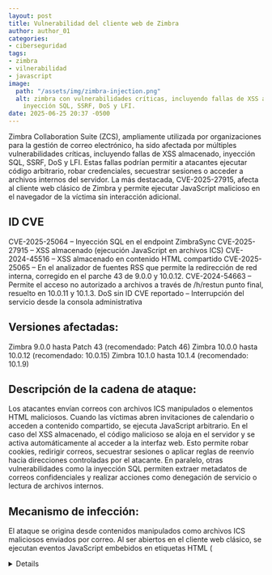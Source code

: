 ```yaml
---
layout: post
title: Vulnerabilidad del cliente web de Zimbra
author: author_01
categories:
- ciberseguridad
tags:
- zimbra
- vilnerabilidad
- javascript
image:
  path: "/assets/img/zimbra-injection.png"
  alt: zimbra con vulnerabilidades críticas, incluyendo fallas de XSS almacenado,
    inyección SQL, SSRF, DoS y LFI.
date: 2025-06-25 20:37 -0500
---
```

Zimbra Collaboration Suite (ZCS), ampliamente utilizada por organizaciones para la gestión de correo electrónico, ha sido afectada por múltiples vulnerabilidades críticas, incluyendo fallas de XSS almacenado, inyección SQL, SSRF, DoS y LFI. Estas fallas podrían permitir a atacantes ejecutar código arbitrario, robar credenciales, secuestrar sesiones o acceder a archivos internos del servidor. La más destacada, CVE-2025-27915, afecta al cliente web clásico de Zimbra y permite ejecutar JavaScript malicioso en el navegador de la víctima sin interacción adicional.
 

## ID CVE

CVE-2025-25064 – Inyección SQL en el endpoint ZimbraSync
CVE-2025-27915 – XSS almacenado (ejecución JavaScript en archivos ICS)
CVE-2024-45516 – XSS almacenado en contenido HTML compartido
CVE-2025-25065 – En el analizador de fuentes RSS que permite la redirección de red interna, corregido en el parche 43 de 9.0.0 y 10.0.12.
CVE-2024-54663 – Permite el acceso no autorizado a archivos a través de /h/restun punto final, resuelto en 10.0.11 y 10.1.3.
DoS sin ID CVE reportado – Interrupción del servicio desde la consola administrativa

## Versiones afectadas:

Zimbra 9.0.0 hasta Patch 43 (recomendado: Patch 46)
Zimbra 10.0.0 hasta 10.0.12 (recomendado: 10.0.15)
Zimbra 10.1.0 hasta 10.1.4 (recomendado: 10.1.9)

## Descripción de la cadena de ataque:

Los atacantes envían correos con archivos ICS manipulados o elementos HTML maliciosos. Cuando las víctimas abren invitaciones de calendario o acceden a contenido compartido, se ejecuta JavaScript arbitrario. En el caso del XSS almacenado, el código malicioso se aloja en el servidor y se activa automáticamente al acceder a la interfaz web. Esto permite robar cookies, redirigir correos, secuestrar sesiones o aplicar reglas de reenvío hacia direcciones controladas por el atacante. En paralelo, otras vulnerabilidades como la inyección SQL permiten extraer metadatos de correos confidenciales y realizar acciones como denegación de servicio o lectura de archivos internos.


## Mecanismo de infección:

El ataque se origina desde contenidos manipulados como archivos ICS maliciosos enviados por correo. Al ser abiertos en el cliente web clásico, se ejecutan eventos JavaScript embebidos en etiquetas HTML (<details ontoggle>), permitiendo el control de la sesión del usuario. Otras vulnerabilidades, como la SQLi y la LFI, explotan endpoints específicos (por ejemplo, ZimbraSync y /h/rest) para ejecutar comandos o acceder a información sin autenticación suficiente. La persistencia del XSS almacenado lo hace particularmente peligroso, ya que se activa sin requerir interacción constante.


## Solución:

Actualizar inmediatamente a las versiones parchadas oficiales:

9.0.0 Patch 46
10.0.15
10.1.9
Además, aplicar nuevas configuraciones de sanitización y políticas CSP para prevenir futuras inyecciones.

 	
## Referencias

- Fuente 1: <https://cybersecuritynews.com/zimbra-classic-web-client-vulnerability/>
- Fuente 2: <https://cyberpress.org/zimbra-classic-web-client-flaw/>